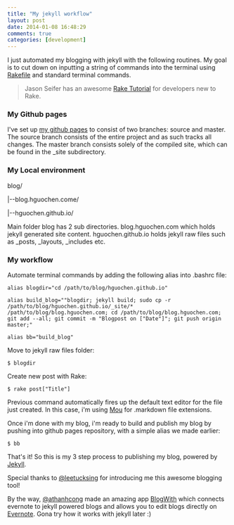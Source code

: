 ```yaml
---
title: "My jekyll workflow"
layout: post
date: 2014-01-08 16:48:29
comments: true
categories: [development]
---
```


I just automated my blogging with jekyll with the following routines. My goal is to cut down on inputting a string of commands into the terminal using [Rakefile](https://github.com/hguochen/jekyll-rakefile) and standard terminal commands.

>Jason Seifer has an awesome [Rake Tutorial](http://jasonseifer.com/2010/04/06/rake-tutorial) for developers new to Rake.

### My Github pages
I've set up [my github pages](https://github.com/hguochen/hguochen.github.io) to consist of two branches: source and master. The source branch consists of the entire project and as such tracks all changes. The master branch consists solely of the compiled site, which can be found in the _site subdirectory.

### My Local environment
blog/

|--blog.hguochen.come/

|--hguochen.github.io/

Main folder blog has 2 sub directories. blog.hguochen.com which holds jekyll generated site content. hguochen.github.io holds jekyll raw files such as _posts, _layouts, _includes etc.


### My workflow

Automate terminal commands by adding the following alias into .bashrc file:


	alias blogdir="cd /path/to/blog/hguochen.github.io"

	alias build_blog=""blogdir; jekyll build; sudo cp -r /path/to/blog/hguochen.github.io/_site/* /path/to/blog/blog.hguochen.com; cd /path/to/blog/blog.hguochen.com; git add --all; git commit -m "Blogpost on ["Date"]"; git push origin master;"

	alias bb="build_blog"

Move to jekyll raw files folder:

	$ blogdir
	
Create new post with Rake:

	$ rake post["Title"]
	
Previous command automatically fires up the default text editor for the file just created. In this case, i'm using [Mou](http://mouapp.com) for .markdown file extensions.

Once i'm done with my blog, i'm ready to build and publish my blog by pushing into github pages repository, with a simple alias we made earlier:

	$ bb
	
That's it! So this is my 3 step process to publishing my blog, powered by [Jekyll](http://jekyllrb.com).

Special thanks to [@leetucksing](https://twitter.com/leetucksing) for introducing me this awesome blogging tool! 

By the way, [@athanhcong](https://twitter.com/athanhcong) made an amazing app [BlogWith](http://blogwith.co/) which connects evernote to jekyll powered blogs and allows you to edit blogs directly on [Evernote](http://evernote.com). Gona try how it works with jekyll later :)
	
	


